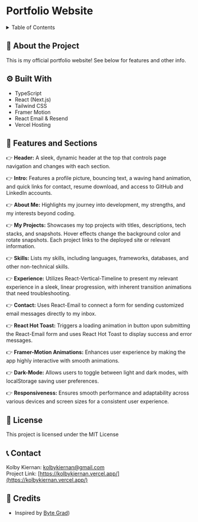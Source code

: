 # Portfolio Website

<details>
<summary>Table of Contents</summary>

1. 👋 [About The Project](#about-the-project)
2. ⚙ [Tech Stack](#tech-stack)
3. 📲 [Features](#features)
4. 🪪 [License](#license)
5. 📞 [Contact](#contact)
6. 🌟 [Credits](#credits)


</details>


## 👋 About the Project

This is my official portfolio website! See below for features and other info.

## ⚙ Built With
* TypeScript 
* React (Next.js)
* Tailwind CSS
* Framer Motion
* React Email & Resend
* Vercel Hosting

## 📲 Features and Sections
👉 **Header:** A sleek, dynamic header at the top that controls page navigation and changes with each section.

👉 **Intro:** Features a profile picture, bouncing text, a waving hand animation, and quick links for contact, resume download, and access to GitHub and LinkedIn accounts.   

👉 **About Me:** Highlights my journey into development, my strengths, and my interests beyond coding.

👉 **My Projects:** Showcases my top projects with titles, descriptions, tech stacks, and snapshots. Hover effects change the background color and rotate snapshots. Each project links to the deployed site or relevant information.

👉 **Skills:** Lists my skills, including languages, frameworks, databases, and other non-technical skills.

👉 **Experience:** Utilizes React-Vertical-Timeline to present my relevant experience in a sleek, linear progression, with inherent transition animations that need troubleshooting.

👉 **Contact:** Uses React-Email to connect a form for sending customized email messages directly to my inbox.

👉 **React Hot Toast:** Triggers a loading animation in button upon submitting the React-Email form and uses React Hot Toast to display success and error messages.

👉 **Framer-Motion Animations:** Enhances user experience by making the app highly interactive with smooth animations.  

👉 **Dark-Mode:** Allows users to toggle between light and dark modes, with localStorage saving user preferences.

👉 **Responsiveness:** Ensures smooth performance and adaptability across various devices and screen sizes for a consistent user experience.  


## 🪪 License
This project is licensed under the MIT License

## 📞 Contact
Kolby Kiernan: kolbykiernan@gmail.com    
Project Link: [https://kolbykiernan.vercel.app/](https://kolbykiernan.vercel.app/)

## 🌟 Credits
* Inspired by [Byte Grad](https://github.com/ByteGrad))


